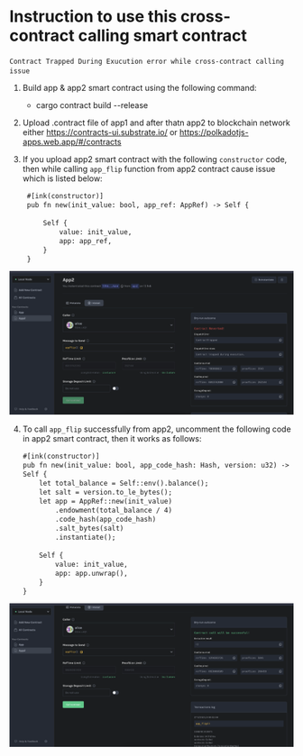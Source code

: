 # Instruction to use this cross-contract calling smart contract

`Contract Trapped During Exucution error while cross-contract calling issue`

1.  Build app & app2 smart contract using the following command:

    - cargo contract build --release

2.  Upload .contract file of app1 and after thatn app2 to blockchain network either https://contracts-ui.substrate.io/ or https://polkadotjs-apps.web.app/#/contracts
3.  If you upload app2 smart contract with the following `constructor` code,
    then while calling `app_flip` function from app2 contract cause issue which is listed below:

         #[ink(constructor)]
         pub fn new(init_value: bool, app_ref: AppRef) -> Self {

             Self {
                 value: init_value,
                 app: app_ref,
             }
         }

<img src="image/err.png" alt="Err">

4.  To call `app_flip` successfully from app2, uncomment the following code in app2 smart contract, then it works as follows:

        #[ink(constructor)]
        pub fn new(init_value: bool, app_code_hash: Hash, version: u32) -> Self {
            let total_balance = Self::env().balance();
            let salt = version.to_le_bytes();
            let app = AppRef::new(init_value)
                .endowment(total_balance / 4)
                .code_hash(app_code_hash)
                .salt_bytes(salt)
                .instantiate();

            Self {
                value: init_value,
                app: app.unwrap(),
            }
        }

<img src="image/success.png" alt="Err">
